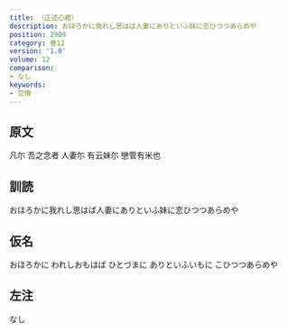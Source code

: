 ```yaml
---
title: （正述心緒）
description: おほろかに我れし思はば人妻にありといふ妹に恋ひつつあらめや
position: 2909
category: 巻12
version: '1.0'
volume: 12
comparison:
- なし
keywords:
- 恋情
---
```


## 原文

凡尓 吾之念者 人妻尓 有云妹尓 戀管有米也

## 訓読

おほろかに我れし思はば人妻にありといふ妹に恋ひつつあらめや

## 仮名

おほろかに われしおもはば ひとづまに ありといふいもに こひつつあらめや

## 左注

なし
